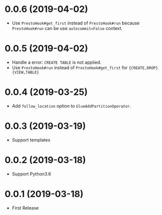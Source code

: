 0.0.6 (2019-04-02)
==================

* Use `PrestoHook#get_first` instead of `PrestoHook#run` because `PrestoHook#run` can be use `autocommit=False` context.

0.0.5 (2019-04-02)
==================

* Handle a error: `CREATE TABLE` is not applied.
* Use `PrestoHook#run` instead of `PrestoHook#get_first` for `{CREATE,DROP} {VIEW,TABLE}`

0.0.4 (2019-03-25)
==================

* Add `follow_location` option to `GlueAddPartitionOperator`.

0.0.3 (2019-03-19)
==================

* Support templates

0.0.2 (2019-03-18)
==================

* Support Python3.6

0.0.1 (2019-03-18)
==================

* First Release
